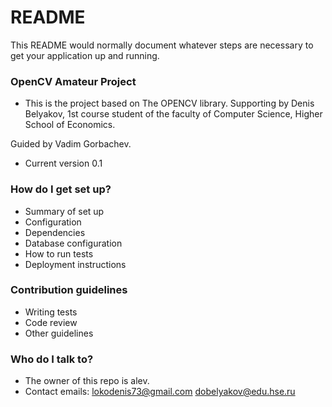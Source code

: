 # README #

This README would normally document whatever steps are necessary to get your application up and running.

### OpenCV Amateur Project ###

* This is the project based on The OPENCV library. Supporting by Denis Belyakov, 1st course student of the faculty of Computer Science, Higher School of Economics.

Guided by Vadim Gorbachev.

* Current version 0.1


### How do I get set up? ###

* Summary of set up
* Configuration
* Dependencies
* Database configuration
* How to run tests
* Deployment instructions

### Contribution guidelines ###

* Writing tests
* Code review
* Other guidelines

### Who do I talk to? ###

* The owner of this repo is alev.
* Contact emails: lokodenis73@gmail.com
		  dobelyakov@edu.hse.ru
